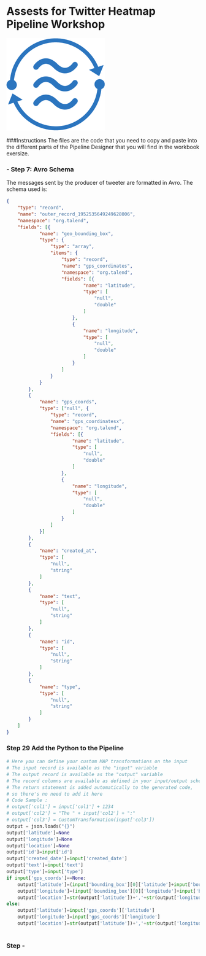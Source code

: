 # Assests for Twitter Heatmap Pipeline Workshop
![image](./resources/Talend_PD_TalendBlue.png)


###Instructions
The files are the code that you need to copy and paste into the different parts of the Pipeline Designer that you will find in the workbook exersize.

### - Step 7: Avro Schema

The messages sent by the producer of tweeter are formatted in Avro. The schema used is:

```json
{
	"type": "record",
	"name": "outer_record_1952535649249628006",
	"namespace": "org.talend",
	"fields": [{
			"name": "geo_bounding_box",
			"type": {
				"type": "array",
				"items": {
					"type": "record",
					"name": "gps_coordinates",
					"namespace": "org.talend",
					"fields": [{
							"name": "latitude",
							"type": [
								"null",
								"double"
							]
						},
						{
							"name": "longitude",
							"type": [
								"null",
								"double"
							]
						}
					]
				}
			}
		},
		{
			"name": "gps_coords",
			"type": ["null", {
				"type": "record",
				"name": "gps_coordinatesx",
				"namespace": "org.talend",
				"fields": [{
						"name": "latitude",
						"type": [
							"null",
							"double"
						]
					},
					{
						"name": "longitude",
						"type": [
							"null",
							"double"
						]
					}
				]
			}]
		},
		{
			"name": "created_at",
			"type": [
				"null",
				"string"
			]
		},
		{
			"name": "text",
			"type": [
				"null",
				"string"
			]
		},
		{
			"name": "id",
			"type": [
				"null",
				"string"
			]
		},
		{
			"name": "type",
			"type": [
				"null",
				"string"
			]
		}
	]
}

```

### Step 29 Add the Python to the Pipeline

```python
# Here you can define your custom MAP transformations on the input
# The input record is available as the "input" variable
# The output record is available as the "output" variable
# The record columns are available as defined in your input/output schema
# The return statement is added automatically to the generated code,
# so there's no need to add it here
# Code Sample :
# output['col1'] = input['col1'] + 1234
# output['col2'] = "The " + input['col2'] + ":"
# output['col3'] = CustomTransformation(input['col3'])
output = json.loads("{}")
output['latitude']=None 
output['longitude']=None
output['location']=None
output['id']=input['id']
output['created_date']=input['created_date']
output['text']=input['text']
output['type']=input['type']
if input['gps_coords']==None:
    output['latitude']=(input['bounding_box'][0]['latitude']+input['bounding_box'][1]['latitude']+input['bounding_box'][2]['latitude']+input['bounding_box'][3]['latitude'])/4
    output['longitude']=(input['bounding_box'][0]['longitude']+input['bounding_box'][1]['longitude']+input['bounding_box'][2]['longitude']+input['bounding_box'][3]['longitude'])/4
    output['location']=str(output['latitude'])+','+str(output['longitude'])     
else:        
    output['latitude']=input['gps_coords']['latitude'] 
    output['longitude']=input['gps_coords']['longitude']
    output['location']=str(output['latitude'])+','+str(output['longitude'])    
    
```

### Step - 

